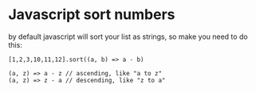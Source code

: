# Javascript sort numbers

by default javascript will sort your list as strings, so
make you need to do this:

```
[1,2,3,10,11,12].sort((a, b) => a - b)

(a, z) => a - z // ascending, like "a to z"
(a, z) => z - a // descending, like "z to a"
```
